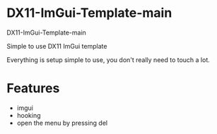 # DX11-ImGui-Template-main
DX11-ImGui-Template-main

Simple to use DX11 ImGui template

Everything is setup simple to use, you don't really need to touch a lot.


# Features
- imgui
- hooking
- open the menu by pressing del